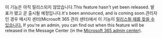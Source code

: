 <span data-ttu-id="68671-101">이 기능은 아직 릴리스되지 않았습니다.</span><span class="sxs-lookup"><span data-stu-id="68671-101">This feature hasn't yet been released.</span></span> <span data-ttu-id="68671-102">발표가 됐고 곧 출시될 예정입니다.</span><span class="sxs-lookup"><span data-stu-id="68671-102">It's been announced, and is coming soon.</span></span><span data-ttu-id="68671-103">관리자인 경우 메시지 센터(Microsoft 365 관리 센터)에서 이 기능이 [릴리스될 때를 찾을 수 있습니다.](https://portal.office.com/adminportal/home)</span><span class="sxs-lookup"><span data-stu-id="68671-103"> If you're an admin, you can find out when this feature will be released in the Message Center (in the [Microsoft 365 admin center](https://portal.office.com/adminportal/home)).</span></span>